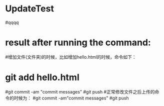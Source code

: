# UpdateTest
#qqqq
# result after running the command:
#增加文件(文件夹)的时候，比如增加hello.html的时候，命令如下：
# git add hello.html
#git commit -am "commit messages"
#git push
#正常修改文件之后上传的命令的时候为：
#git commit -am"commit messages"
#git push
